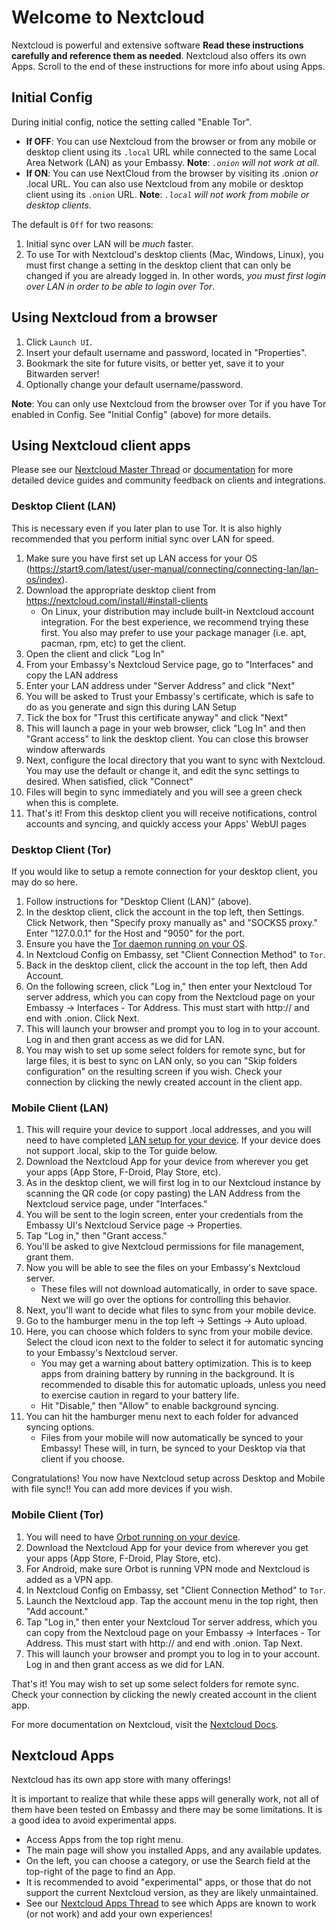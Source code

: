 # Welcome to Nextcloud

Nextcloud is powerful and extensive software **Read these instructions carefully and reference them as needed**. Nextcloud also offers its own Apps. Scroll to the end of these instructions for more info about using Apps.

## Initial Config

During initial config, notice the setting called "Enable Tor".

- **If OFF**: You can use Nextcloud from the browser or from any mobile or desktop client using its `.local` URL while connected to the same Local Area Network (LAN) as your Embassy. **Note**: _`.onion` will not work at all_.
- **If ON**: You can use NextCloud from the browser by visiting its .onion _or_ .local URL. You can also use Nextcloud from any mobile or desktop client using its `.onion` URL. **Note**: _`.local` will not work from mobile or desktop clients_.

The default is `Off` for two reasons:

1. Initial sync over LAN will be _much_ faster.
2. To use Tor with Nextcloud's desktop clients (Mac, Windows, Linux), you must first change a setting in the desktop client that can only be changed if you are already logged in. In other words, _you must first login over LAN in order to be able to login over Tor_.

## Using Nextcloud from a browser

1. Click `Launch UI`.
1. Insert your default username and password, located in "Properties".
1. Bookmark the site for future visits, or better yet, save it to your Bitwarden server!
1. Optionally change your default username/password.

**Note**: You can only use Nextcloud from the browser over Tor if you have Tor enabled in Config. See "Initial Config" (above) for more details.

## Using Nextcloud client apps

Please see our [Nextcloud Master Thread](https://community.start9.com/t/nextcloud-master-thread) or [documentation](https://docs.start9.com/latest/user-manual/service-guides/nextcloud/index) for more detailed device guides and community feedback on clients and integrations.

### Desktop Client (LAN)

This is necessary even if you later plan to use Tor. It is also highly recommended that you perform initial sync over LAN for speed.

1. Make sure you have first set up LAN access for your OS (https://start9.com/latest/user-manual/connecting/connecting-lan/lan-os/index).
1. Download the appropriate desktop client from https://nextcloud.com/install/#install-clients
    - On Linux, your distribution may include built-in Nextcloud account integration. For the best experience, we recommend trying these first.  You also may prefer to use your package manager (i.e. apt, pacman, rpm, etc) to get the client.
1. Open the client and click "Log In"
1. From your Embassy's Nextcloud Service page, go to "Interfaces" and copy the LAN address
1. Enter your LAN address under "Server Address" and click "Next"
1. You will be asked to Trust your Embassy's certificate, which is safe to do as you generate and sign this during LAN Setup
1. Tick the box for "Trust this certificate anyway" and click "Next"
1. This will launch a page in your web browser, click "Log In" and then "Grant access" to link the desktop client. You can close this browser window afterwards
1. Next, configure the local directory that you want to sync with Nextcloud. You may use the default or change it, and edit the sync settings to desired. When satisfied, click "Connect"
1. Files will begin to sync immediately and you will see a green check when this is complete.
1. That's it! From this desktop client you will receive notifications, control accounts and syncing, and quickly access your Apps' WebUI pages

### Desktop Client (Tor)

If you would like to setup a remote connection for your desktop client, you may do so here.

1. Follow instructions for "Desktop Client (LAN)" (above).
1. In the desktop client, click the account in the top left, then Settings. Click Network, then "Specify proxy manually as" and "SOCKS5 proxy." Enter "127.0.0.1" for the Host and "9050" for the port.
1. Ensure you have the [Tor daemon running on your OS](https://start9.com/latest/user-manual/connecting/connecting-tor/tor-os/index).
1. In Nextcloud Config on Embassy, set "Client Connection Method" to `Tor`.
1. Back in the desktop client, click the account in the top left, then Add Account.
1. On the following screen, click "Log in," then enter your Nextcloud Tor server address, which you can copy from the Nextcloud page on your Embassy -> Interfaces - Tor Address. This must start with http:// and end with .onion. Click Next.
1. This will launch your browser and prompt you to log in to your account. Log in and then grant access as we did for LAN.
1. You may wish to set up some select folders for remote sync, but for large files, it is best to sync on LAN only, so you can "Skip folders configuration" on the resulting screen if you wish. Check your connection by clicking the newly created account in the client app.

### Mobile Client (LAN)

1. This will require your device to support .local addresses, and you will need to have completed [LAN setup for your device](https://start9.com/latest/user-manual/connecting/connecting-lan/lan-os/index). If your device does not support .local, skip to the Tor guide below.
1. Download the Nextcloud App for your device from wherever you get your apps (App Store, F-Droid, Play Store, etc).
1. As in the desktop client, we will first log in to our Nextcloud instance by scanning the QR code (or copy pasting) the LAN Address from the Nextcloud service page, under "Interfaces."
1. You will be sent to the login screen, enter your credentials from the Embassy UI's Nextcloud Service page -> Properties.
1. Tap "Log in," then "Grant access."
1. You'll be asked to give Nextcloud permissions for file management, grant them.
1. Now you will be able to see the files on your Embassy's Nextcloud server.
    - These files will not download automatically, in order to save space. Next we will go over the options for controlling this behavior.
1. Next, you'll want to decide what files to sync from your mobile device.
1. Go to the hamburger menu in the top left -> Settings -> Auto upload.
1. Here, you can choose which folders to sync from your mobile device. Select the cloud icon next to the folder to select it for automatic syncing to your Embassy's Nextcloud server.
    - You may get a warning about battery optimization. This is to keep apps from draining battery by running in the background. It is recommended to disable this for automatic uploads, unless you need to exercise caution in regard to your battery life.
    - Hit "Disable," then "Allow" to enable background syncing.
1. You can hit the hamburger menu next to each folder for advanced syncing options.
    - Files from your mobile will now automatically be synced to your Embassy! These will, in turn, be synced to your Desktop via that client if you choose.

Congratulations! You now have Nextcloud setup across Desktop and Mobile with file sync!! You can add more devices if you wish.

### Mobile Client (Tor)

1. You will need to have [Orbot running on your device](https://start9.com/latest/user-manual/connecting/connecting-tor/tor-os/index).
1. Download the Nextcloud App for your device from wherever you get your apps (App Store, F-Droid, Play Store, etc).
1. For Android, make sure Orbot is running VPN mode and Nextcloud is added as a VPN app.
1. In Nextcloud Config on Embassy, set "Client Connection Method" to `Tor`.
1. Launch the Nextcloud app. Tap the account menu in the top right, then "Add account."
1. Tap "Log in," then enter your Nextcloud Tor server address, which you can copy from the Nextcloud page on your Embassy -> Interfaces - Tor Address. This must start with http:// and end with .onion. Tap Next.
1. This will launch your browser and prompt you to log in to your account. Log in and then grant access as we did for LAN.

That's it! You may wish to set up some select folders for remote sync. Check your connection by clicking the newly created account in the client app.

For more documentation on Nextcloud, visit the [Nextcloud Docs](https://docs.nextcloud.com/).

## Nextcloud Apps

Nextcloud has its own app store with many offerings!

It is important to realize that while these apps will generally work, not all of them have been tested on Embassy and there may be some limitations. It is a good idea to avoid experimental apps.

- Access Apps from the top right menu.
- The main page will show you installed Apps, and any available updates.
- On the left, you can choose a category, or use the Search field at the top-right of the page to find an App.
- It is recommended to avoid "experimental" apps, or those that do not support the current Nextcloud version, as they are likely unmaintained.
- See our [Nextcloud Apps Thread](https://community.start9.com/t/nextcloud-apps-master-thread/) to see which Apps are known to work (or not work) and add your own experiences!
